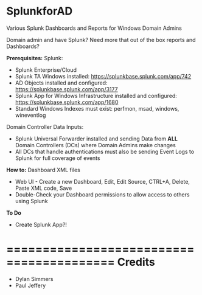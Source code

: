 # SplunkforAD

Various Splunk Dashboards and Reports for Windows Domain Admins

Domain admin and have Splunk?  Need more that out of the box reports and Dashboards?

**Prerequisites:**
Splunk:
- Splunk Enterprise/Cloud
- Splunk TA Windows installed: https://splunkbase.splunk.com/app/742
- AD Objects installed and configured: https://splunkbase.splunk.com/app/3177
- Splunk App for Windows Infrastructure installed and configured: https://splunkbase.splunk.com/app/1680
- Standard Windows Indexes must exist: perfmon, msad, windows, wineventlog

Domain Controller Data Inputs:
- Splunk Universal Forwarder installed and sending Data from **ALL** Domain Controllers (DCs) where Domain Admins make changes
- All DCs that handle authentications must also be sending Event Logs to Splunk for full coverage of events

**How to:**
Dashboard XML files
- Web UI - Create a new Dashboard, Edit, Edit Source, CTRL+A, Delete, Paste XML code, Save
- Double-Check your Dashboard permissions to allow access to others using Splunk

**To Do**
- Create Splunk App?!



=========================================
Credits
=========================================
- Dylan Simmers
- Paul Jeffery
